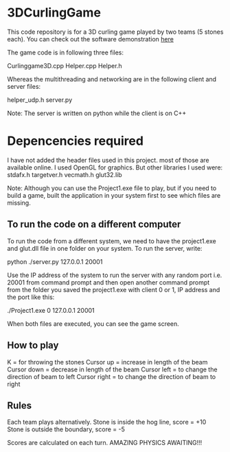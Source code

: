 # 3DCurlingGame
This code repository is for a 3D curling game played by two teams (5 stones each). 
You can check out the software demonstration [here](https://www.youtube.com/watch?v=iWSlO-zKxm8)

The game code is in following three files:

Curlinggame3D.cpp
Helper.cpp
Helper.h

Whereas the multithreading and networking are in the following client and server files:

helper_udp.h
server.py

Note: The server is written on python while the client is on C++

# Depencencies required
I have not added the header files used in this project. most of those are available online. I used OpenGL for graphics. But other libraries I used were:
stdafx.h
targetver.h
vecmath.h
glut32.lib

Note: Although you can use the Project1.exe file to play, but if you need to build a game, built the application in your system first to see which files are missing.

## To run the code on a different computer

To run the code from a different system, we need to have the project1.exe and 
glut.dll file in one folder on your system. To run the server, write: 

python ./server.py 127.0.0.1 20001

Use the IP address of the system to run the server with any random port i.e. 20001 
from command prompt and then open another command prompt from the folder you saved the
project1.exe with client 0 or 1, IP address and the port like this:

./Project1.exe 0 127.0.0.1 20001

When both files are executed, you can see the game screen. 

## How to play 
K = for throwing the stones
Cursor up = increase in length of the beam 
Cursor down = decrease in length of the beam
Cursor left = to change the direction of beam to left
Cursor right = to change the direction of beam to right


## Rules
Each team plays alternatively. 
Stone is inside the hog line, score = +10 
Stone is outside the boundary, score = -5 

Scores are calculated on each turn. AMAZING PHYSICS AWAITING!!!
